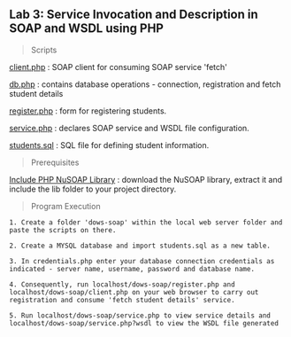 ## Lab 3: Service Invocation and Description in SOAP and WSDL using PHP

> Scripts

[client.php](https://github.com/AllanVikiru/DistributedObjectsWebServices/blob/soap/client.php) : SOAP client for consuming SOAP service 'fetch'
  
[db.php](https://github.com/AllanVikiru/DistributedObjectsWebServices/blob/soap/db.php) : contains database operations - connection, registration and fetch student details

[register.php](https://github.com/AllanVikiru/DistributedObjectsWebServices/blob/soap/register.php) : form for registering students.

[service.php](https://github.com/AllanVikiru/DistributedObjectsWebServices/blob/soap/service.php) : declares SOAP service and WSDL file configuration.

[students.sql](https://github.com/AllanVikiru/DistributedObjectsWebServices/blob/soap/students.sql) : SQL file for defining student information.


> Prerequisites

[Include PHP NuSOAP Library](https://sourceforge.net/projects/nusoap/) : download the NuSOAP library, extract it and include the lib folder to your project directory.  


> Program Execution
```
1. Create a folder 'dows-soap' within the local web server folder and paste the scripts on there. 

2. Create a MYSQL database and import students.sql as a new table. 

3. In credentials.php enter your database connection credentials as indicated - server name, username, password and database name.

4. Consequently, run localhost/dows-soap/register.php and localhost/dows-soap/client.php on your web browser to carry out registration and consume 'fetch student details' service.

5. Run localhost/dows-soap/service.php to view service details and localhost/dows-soap/service.php?wsdl to view the WSDL file generated
            
```
